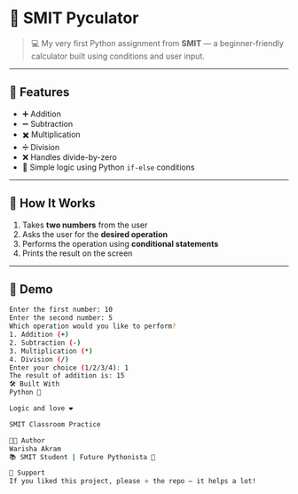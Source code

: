 # 🐍 SMIT Pyculator

> 💻 My very first Python assignment from **SMIT** — a beginner-friendly calculator built using conditions and user input.

---

## 🎯 Features

- ➕ Addition  
- ➖ Subtraction  
- ✖️ Multiplication  
- ➗ Division  
- ❌ Handles divide-by-zero  
- 🧠 Simple logic using Python `if-else` conditions  

---

## 🚀 How It Works

1. Takes **two numbers** from the user  
2. Asks the user for the **desired operation**  
3. Performs the operation using **conditional statements**  
4. Prints the result on the screen  

---

## 📸 Demo

```bash
Enter the first number: 10  
Enter the second number: 5  
Which operation would you like to perform?  
1. Addition (+)  
2. Subtraction (-)  
3. Multiplication (*)  
4. Division (/)  
Enter your choice (1/2/3/4): 1  
The result of addition is: 15  
🛠️ Built With
Python 🐍

Logic and love ❤️

SMIT Classroom Practice

🧑‍💻 Author
Warisha Akram
📚 SMIT Student | Future Pythonista 🚀

🌟 Support
If you liked this project, please ⭐ the repo — it helps a lot!
